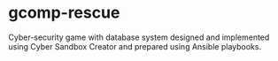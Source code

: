 # gcomp-rescue
Cyber-security game with database system designed and implemented using Cyber Sandbox Creator
 and prepared using Ansible playbooks.
